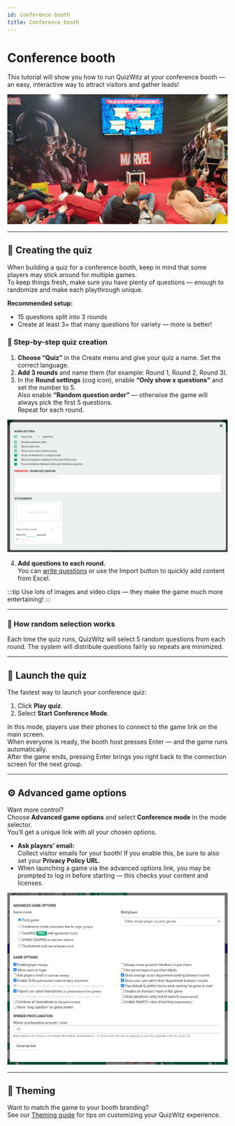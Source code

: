 ```yaml
---
id: conference-booth
title: Conference booth
---
```


# Conference booth

This tutorial will show you how to run QuizWitz at your conference booth — an easy, interactive way to attract visitors and gather leads!

![A photo of a Marvel conference booth using QuizWitz](../../assets/images/photos/marvel.jpg)

---

## 📝 Creating the quiz

When building a quiz for a conference booth, keep in mind that some players may stick around for multiple games.  
To keep things fresh, make sure you have plenty of questions — enough to randomize and make each playthrough unique.

**Recommended setup:**
- 15 questions split into 3 rounds
- Create at least 3× that many questions for variety — more is better!

### 🎲 Step-by-step quiz creation

1. **Choose “Quiz”** in the Create menu and give your quiz a name. Set the correct language.
2. **Add 3 rounds** and name them (for example: Round 1, Round 2, Round 3).
3. In the **Round settings** (cog icon), enable **“Only show x questions”** and set the number to 5.  
   Also enable **“Random question order”** — otherwise the game will always pick the first 5 questions.  
   Repeat for each round.

![Screenshot of round settings for a conference booth](../../assets/images/tutorials/conference/round_settings.png)

4. **Add questions to each round.**  
   You can [write questions](/docs/editor/writing-questions) or use the Import button to quickly add content from Excel.

:::tip
Use lots of images and video clips — they make the game much more entertaining!
:::

---

### 🔀 How random selection works

Each time the quiz runs, QuizWitz will select 5 random questions from each round. The system will distribute questions fairly so repeats are minimized.

---

## 🚀 Launch the quiz

The fastest way to launch your conference quiz:
1. Click **Play quiz**.
2. Select **Start Conference Mode**.

In this mode, players use their phones to connect to the game link on the main screen.  
When everyone is ready, the booth host presses Enter — and the game runs automatically.  
After the game ends, pressing Enter brings you right back to the connection screen for the next group.

---

## ⚙️ Advanced game options

Want more control?  
Choose **Advanced game options** and select **Conference mode** in the mode selector.  
You’ll get a unique link with all your chosen options.

- **Ask players’ email:**  
  Collect visitor emails for your booth! If you enable this, be sure to also set your **Privacy Policy URL**.
- When launching a game via the advanced options link, you may be prompted to log in before starting — this checks your content and licenses.

![Screenshot of advanced game settings](../../assets/images/tutorials/conference/advanced_game_settings.png)

---

## 🎨 Theming

Want to match the game to your booth branding?  
See our [Theming guide](/docs/advanced/theming) for tips on customizing your QuizWitz experience.
